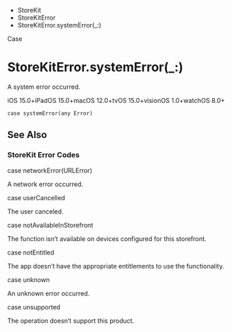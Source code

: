 

- StoreKit
- StoreKitError
-  StoreKitError.systemError(\_:) 

Case

# StoreKitError.systemError(\_:)

A system error occurred.

iOS 15.0+iPadOS 15.0+macOS 12.0+tvOS 15.0+visionOS 1.0+watchOS 8.0+

``` source
case systemError(any Error)
```

## See Also

### StoreKit Error Codes

case networkError(URLError)

A network error occurred.

case userCancelled

The user canceled.

case notAvailableInStorefront

The function isn’t available on devices configured for this storefront.

case notEntitled

The app doesn’t have the appropriate entitlements to use the functionality.

case unknown

An unknown error occurred.

case unsupported

The operation doesn’t support this product.

